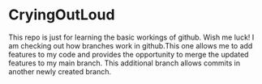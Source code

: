 # CryingOutLoud
This repo is just for learning the basic workings of github. Wish me luck!
I am checking out how branches work in github.This one allows me to add features to my code and provides the opportunity to merge the updated features to my main branch.
This additional branch allows commits in another newly created branch.

